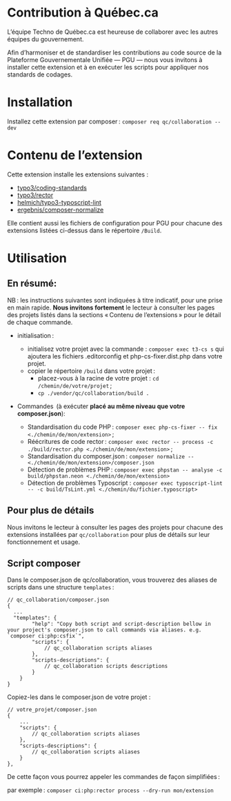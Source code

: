 # Contribution à Québec.ca

L’équipe Techno de Québec.ca est heureuse de collaborer avec les autres équipes du gouvernement.

Afin d’harmoniser et de standardiser les contributions au code source de la Plateforme Gouvernementale Unifiée — PGU — nous vous invitons à installer cette extension et à en exécuter les scripts pour appliquer nos standards de codages.

# Installation

Installez cette extension par composer :
`composer req qc/collaboration --dev`

# Contenu de l’extension

Cette extension installe les extensions suivantes :
- [typo3/coding-standards](https://github.com/TYPO3/coding-standards)
- [typo3/rector](https://github.com/sabbelasichon/typo3-rector)
- [helmich/typo3-typoscript-lint](https://github.com/martin-helmich/typo3-typoscript-lint)
- [ergebnis/composer-normalize](https://github.com/ergebnis/composer-normalize)

Elle contient aussi les fichiers de configuration pour PGU pour chacune des extensions listées ci-dessus dans le répertoire `/Build`.

# Utilisation

## En résumé:

NB : les instructions suivantes sont indiquées à titre indicatif, pour une prise en main rapide. **Nous invitons fortement** le lecteur à consulter les pages des projets listés dans la sections « Contenu de l’extensions » pour le détail de chaque commande.

- initialisation :
  - initialisez votre projet avec la commande : `composer exec t3-cs s` qui ajoutera les fichiers .editorconfig et php-cs-fixer.dist.php dans votre projet.
  - copier le répertoire `/build` dans votre projet :
    - placez-vous à la racine de votre projet : `cd /chemin/de/votre/projet` ;
    - `cp ./vendor/qc/collaboration/build .`


- Commandes  (à exécuter **placé au même niveau que votre composer.json**):
  - Standardisation du code PHP : `composer exec php-cs-fixer -- fix <./chemin/de/mon/extension>` ;
  - Réécritures de code rector : `composer exec rector -- process -c ./build/rector.php <./chemin/de/mon/extension>` ;
  - Standardisation du composer.json : `composer normalize -- <./chemin/de/mon/extension>/composer.json`
  - Détection de problèmes PHP : `composer exec phpstan -- analyse -c build/phpstan.neon <./chemin/de/mon/extension>`
  - Détection de problèmes Typoscript : `composer exec typoscript-lint -- -c build/TsLint.yml <./chemin/du/fichier.typoscript>`
## Pour plus de détails
Nous invitons le lecteur à consulter les pages des projets pour chacune des extensions installées par `qc/collaboration` pour plus de détails sur leur fonctionnement et usage.

## Script composer

Dans le composer.json de qc/collaboration, vous trouverez des aliases de scripts dans une structure `templates` :

```
// qc_collaboration/composer.json
{
  ...
  "templates": {
        "help": "Copy both script and script-description bellow in your project's composer.json to call commands via aliases. e.g. `composer ci:php:csfix`",
        "scripts": {
            // qc_collaboration scripts aliases
        },
        "scripts-descriptions": {
            // qc_collaboration scripts descriptions
        }
    }
}
```

Copiez-les dans le composer.json de votre projet :
```
// votre_projet/composer.json
{
    ...
    "scripts": {
        // qc_collaboration scripts aliases
    },
    "scripts-descriptions": {
        // qc_collaboration scripts aliases
    }
},
```
De cette façon vous pourrez appeler les commandes de façon simplifiées :

par exemple : `composer ci:php:rector process --dry-run mon/extension`
